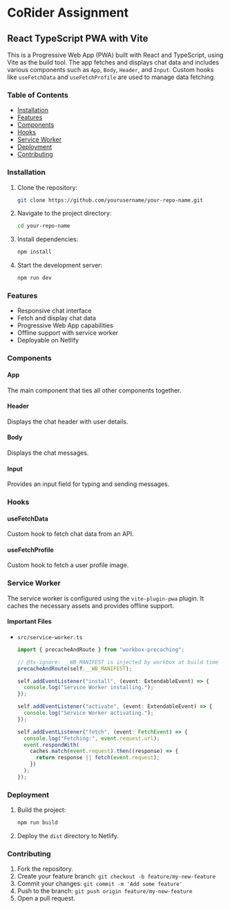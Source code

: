 # CoRider Assignment

## React TypeScript PWA with Vite

This is a Progressive Web App (PWA) built with React and TypeScript, using Vite as the build tool. The app fetches and displays chat data and includes various components such as `App`, `Body`, `Header`, and `Input`. Custom hooks like `useFetchData` and `useFetchProfile` are used to manage data fetching.

### Table of Contents

- [Installation](#installation)
- [Features](#features)
- [Components](#components)
- [Hooks](#hooks)
- [Service Worker](#service-worker)
- [Deployment](#deployment)
- [Contributing](#contributing)

### Installation

1. Clone the repository:

   ```sh
   git clone https://github.com/yourusername/your-repo-name.git
   ```

2. Navigate to the project directory:

   ```sh
   cd your-repo-name
   ```

3. Install dependencies:

   ```sh
   npm install
   ```

4. Start the development server:

   ```sh
   npm run dev
   ```

### Features

- Responsive chat interface
- Fetch and display chat data
- Progressive Web App capabilities
- Offline support with service worker
- Deployable on Netlify

### Components

#### App

The main component that ties all other components together.

#### Header

Displays the chat header with user details.

#### Body

Displays the chat messages.

#### Input

Provides an input field for typing and sending messages.

### Hooks

#### useFetchData

Custom hook to fetch chat data from an API.

#### useFetchProfile

Custom hook to fetch a user profile image.

### Service Worker

The service worker is configured using the `vite-plugin-pwa` plugin. It caches the necessary assets and provides offline support.

#### Important Files

- `src/service-worker.ts`

  ```typescript
  import { precacheAndRoute } from "workbox-precaching";

  // @ts-ignore: __WB_MANIFEST is injected by workbox at build time
  precacheAndRoute(self.__WB_MANIFEST);

  self.addEventListener("install", (event: ExtendableEvent) => {
    console.log("Service Worker installing.");
  });

  self.addEventListener("activate", (event: ExtendableEvent) => {
    console.log("Service Worker activating.");
  });

  self.addEventListener("fetch", (event: FetchEvent) => {
    console.log("Fetching:", event.request.url);
    event.respondWith(
      caches.match(event.request).then((response) => {
        return response || fetch(event.request);
      })
    );
  });
  ```

### Deployment

1. Build the project:

   ```sh
   npm run build
   ```

2. Deploy the `dist` directory to Netlify.

### Contributing

1. Fork the repository.
2. Create your feature branch: `git checkout -b feature/my-new-feature`
3. Commit your changes: `git commit -m 'Add some feature'`
4. Push to the branch: `git push origin feature/my-new-feature`
5. Open a pull request.
